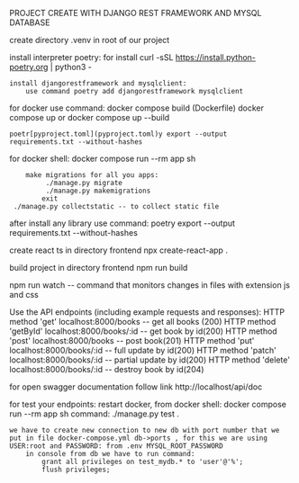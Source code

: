 PROJECT CREATE WITH DJANGO REST FRAMEWORK AND MYSQL DATABASE

create directory .venv in root of our project

install interpreter poetry:
    for install curl -sSL https://install.python-poetry.org | python3 -

    install djangorestframework and mysqlclient:
        use command poetry add djangorestframework mysqlclient

for docker use command:
    docker compose build (Dockerfile)
    docker compose up
                                or
            docker compose up --build

    poetr[pyproject.toml](pyproject.toml)y export --output requirements.txt --without-hashes
    

for docker shell:
    docker compose run --rm app sh

        make migrations for all you apps:
             ./manage.py migrate
             ./manage.py makemigrations
            exit
     ./manage.py collectstatic -- to collect static file


after install any library use command:
    poetry export --output requirements.txt --without-hashes

create react ts in directory frontend
    npx create-react-app . 

build project in directory frontend
    npm run build

npm run watch -- command that monitors changes in files with extension js and css

Use the API endpoints (including example requests and responses):
    HTTP method 'get' localhost:8000/books  -- get all books (200)
    HTTP method 'getById' localhost:8000/books/:id  -- get book by id(200)
    HTTP method 'post' localhost:8000/books  -- post book(201)
    HTTP method 'put' localhost:8000/books/:id  -- full update by id(200)
    HTTP method 'patch' localhost:8000/books/:id  -- partial update by id(200)
    HTTP method 'delete' localhost:8000/books/:id  -- destroy book by id(204)

for open swagger documentation follow link http://localhost/api/doc

for test your endpoints:
    restart docker,
    from docker shell:
        docker compose run --rm app sh 
            command:
                ./manage.py test .

    we have to create new connection to new db with port number that we put in file docker-compose.yml db->ports , for this we are using USER:root and PASSWORD: from .env MYSQL_ROOT_PASSWORD
        in console from db we have to run command:
            grant all privileges on test_mydb.* to 'user'@'%';
            flush privileges;


    
    



  